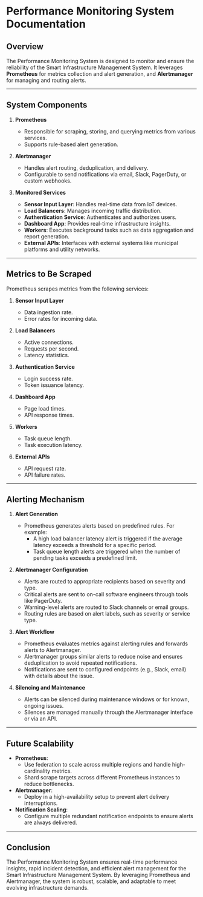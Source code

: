 # **Performance Monitoring System Documentation**

## **Overview**

The Performance Monitoring System is designed to monitor and ensure the reliability of the Smart Infrastructure Management System. It leverages **Prometheus** for metrics collection and alert generation, and **Alertmanager** for managing and routing alerts.

---

## **System Components**

1. **Prometheus**

    - Responsible for scraping, storing, and querying metrics from various services.
    - Supports rule-based alert generation.

2. **Alertmanager**

    - Handles alert routing, deduplication, and delivery.
    - Configurable to send notifications via email, Slack, PagerDuty, or custom webhooks.

3. **Monitored Services**
    - **Sensor Input Layer**: Handles real-time data from IoT devices.
    - **Load Balancers**: Manages incoming traffic distribution.
    - **Authentication Service**: Authenticates and authorizes users.
    - **Dashboard App**: Provides real-time infrastructure insights.
    - **Workers**: Executes background tasks such as data aggregation and report generation.
    - **External APIs**: Interfaces with external systems like municipal platforms and utility networks.

---

## **Metrics to Be Scraped**

Prometheus scrapes metrics from the following services:

1. **Sensor Input Layer**

    - Data ingestion rate.
    - Error rates for incoming data.

2. **Load Balancers**

    - Active connections.
    - Requests per second.
    - Latency statistics.

3. **Authentication Service**

    - Login success rate.
    - Token issuance latency.

4. **Dashboard App**

    - Page load times.
    - API response times.

5. **Workers**

    - Task queue length.
    - Task execution latency.

6. **External APIs**
    - API request rate.
    - API failure rates.

---

## **Alerting Mechanism**

1. **Alert Generation**

    - Prometheus generates alerts based on predefined rules. For example:
        - A high load balancer latency alert is triggered if the average latency exceeds a threshold for a specific period.
        - Task queue length alerts are triggered when the number of pending tasks exceeds a predefined limit.

2. **Alertmanager Configuration**

    - Alerts are routed to appropriate recipients based on severity and type.
    - Critical alerts are sent to on-call software engineers through tools like PagerDuty.
    - Warning-level alerts are routed to Slack channels or email groups.
    - Routing rules are based on alert labels, such as severity or service type.

3. **Alert Workflow**

    - Prometheus evaluates metrics against alerting rules and forwards alerts to Alertmanager.
    - Alertmanager groups similar alerts to reduce noise and ensures deduplication to avoid repeated notifications.
    - Notifications are sent to configured endpoints (e.g., Slack, email) with details about the issue.

4. **Silencing and Maintenance**
    - Alerts can be silenced during maintenance windows or for known, ongoing issues.
    - Silences are managed manually through the Alertmanager interface or via an API.

---

## **Future Scalability**

-   **Prometheus**:
    -   Use federation to scale across multiple regions and handle high-cardinality metrics.
    -   Shard scrape targets across different Prometheus instances to reduce bottlenecks.
-   **Alertmanager**:
    -   Deploy in a high-availability setup to prevent alert delivery interruptions.
-   **Notification Scaling**:
    -   Configure multiple redundant notification endpoints to ensure alerts are always delivered.

---

## **Conclusion**

The Performance Monitoring System ensures real-time performance insights, rapid incident detection, and efficient alert management for the Smart Infrastructure Management System. By leveraging Prometheus and Alertmanager, the system is robust, scalable, and adaptable to meet evolving infrastructure demands.
